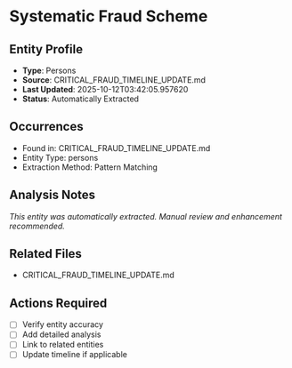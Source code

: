 # Systematic Fraud Scheme

## Entity Profile
- **Type**: Persons
- **Source**: CRITICAL_FRAUD_TIMELINE_UPDATE.md
- **Last Updated**: 2025-10-12T03:42:05.957620
- **Status**: Automatically Extracted

## Occurrences
- Found in: CRITICAL_FRAUD_TIMELINE_UPDATE.md
- Entity Type: persons
- Extraction Method: Pattern Matching

## Analysis Notes
*This entity was automatically extracted. Manual review and enhancement recommended.*

## Related Files
- CRITICAL_FRAUD_TIMELINE_UPDATE.md

## Actions Required
- [ ] Verify entity accuracy
- [ ] Add detailed analysis
- [ ] Link to related entities
- [ ] Update timeline if applicable
